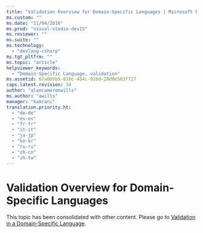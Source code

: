 ```yaml
---
title: "Validation Overview for Domain-Specific Languages | Microsoft Docs"
ms.custom: ""
ms.date: "11/04/2016"
ms.prod: "visual-studio-dev15"
ms.reviewer: ""
ms.suite: ""
ms.technology: 
  - "devlang-csharp"
ms.tgt_pltfrm: ""
ms.topic: "article"
helpviewer_keywords: 
  - "Domain-Specific Language, validation"
ms.assetid: 67a0b5b5-818c-454c-91bd-28d8e583f727
caps.latest.revision: 34
author: "alancameronwills"
ms.author: "awills"
manager: "kamrani"
translation.priority.ht: 
  - "de-de"
  - "es-es"
  - "fr-fr"
  - "it-it"
  - "ja-jp"
  - "ko-kr"
  - "ru-ru"
  - "zh-cn"
  - "zh-tw"
---
```

# Validation Overview for Domain-Specific Languages
This topic has been consolidated with other content. Please go to [Validation in a Domain-Specific Language](../modeling/validation-in-a-domain-specific-language.md).